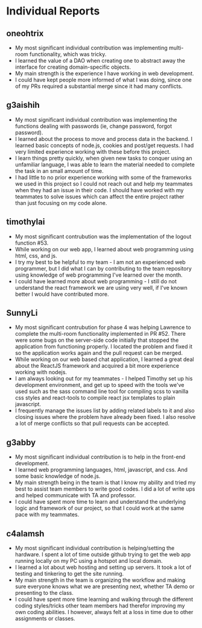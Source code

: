 # Individual Reports

## oneohtrix

 * My most significant individual contribution was implementing multi-room functionality, which was tricky.
 * I learned the value of a DAO when creating one to abstract away the interface for creating domain-specific objects.
 * My main strength is the experience I have working in web development.
 * I could have kept people more informed of what I was doing, since one of my PRs required a substantial merge since it had many conflicts.

## g3aishih

 * My most significant individual contribution was implementing the functions dealing with passwords (ie, change password, forgot password).
 * I learned about the process to move and process data in the backend. I learned basic concepts of node.js, cookies and post/get requests. I had very limited experience working with these before this project.
 * I learn things pretty quickly, when given new tasks to conquer using an unfamiliar language, I was able to learn the material needed to complete the task in an small amount of time.
 * I had little to no prior experience working with some of the frameworks we used in this project so I could not reach out and help my teammates when they had an issue in their code. I should have worked with my teammates to solve issues which can affect the entire project rather than just focusing on my code alone.

## timothylai

* My most significant contrubution was the implementation of the logout function #53.
* While working on our web app, I learned about web programming using html, css, and js.
* I try my best to be helpful to my team - I am not an experienced web programmer, but I did what I can by contributing to the team repository using knowledge of web programming I've learned over the month.
* I could have learned more about web programming - I still do not understand the react framework we are using very well, if I've known better I would have contributed more.

## SunnyLi

 * My most significant contrubution for phase 4 was helping Lawrence to complete the multi-room functionality
   implemented in PR #52. There were some bugs on the server-side code initially that stopped the application
   from functioning properly. I located the problem and fixed it so the application works again and the
   pull request can be merged.
 * While working on our web based chat application, I learned a great deal about the ReactJS framework
   and acquired a bit more experience working with nodejs.
 * I am always looking out for my teammates - I helped Timothy set up his development environment,
   and get up to speed with the tools we've used such as the sass command line tool for compiling
   scss to vanilla css styles and react-tools to compile react jsx templates to plain javascript.
 * I frequently manage the issues list by adding related labels to it and also closing issues where
   the problem have already been fixed. I also resolve a lot of merge conflicts so that pull requests
   can be accepted.

## g3abby

 * My most significant individual contribution is to help in the front-end development.
 * I learned web programming languages, html, javascript, and css. And some basic knowledge of node.js.
 * My main strength being in the team is that I know my ability and tried my best to assist team members to write good codes. I did a lot of write ups and helped communicate with TA and professor.
 * I could have spent more time to learn and understand the underlying logic and framework of our project, so that I could work at the same pace with my teammates.

## c4alamsh

 * My most significant individual contribution is helping/setting the hardware. I spent a lot of time outside github trying to get the web app running locally on my PC using a hotspot and local domain.
 * I learned a lot about web hosting and setting up servers. It took a lot of testing and tinkering to get the site running.
 * My main strength in the team is organizing the workflow and making sure everyone knows what we are presenting next, whether TA demo or presenting to the class.
 * I could have spent more time learning and walking through the different coding styles/tricks other team members had therefor improving my own coding abilities. I however, always felt at a loss in time due to other assignments or classes.


